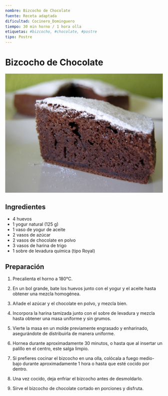 ```yaml
---
nombre: Bizcocho de Chocolate
fuente: Receta adaptada
dificultad: Cocinero_Dominguero
tiempo: 30 min horno / 1 hora olla
etiquetas: #bizcocho, #chocolate, #postre
tipo: Postre
---
```


# Bizcocho de Chocolate

![Imagen de bizcocho de chocolate](img/bizcocho-chocolate.jpg)

## Ingredientes

- 4 huevos
- 1 yogur natural (125 g)
- 1 vaso de yogur de aceite
- 2 vasos de azúcar
- 2 vasos de chocolate en polvo
- 3 vasos de harina de trigo
- 1 sobre de levadura química (tipo Royal)

## Preparación

1. Precalienta el horno a 180°C.
   
2. En un bol grande, bate los huevos junto con el yogur y el aceite hasta obtener una mezcla homogénea.
   
3. Añade el azúcar y el chocolate en polvo, y mezcla bien.
   
4. Incorpora la harina tamizada junto con el sobre de levadura y mezcla hasta obtener una masa uniforme y sin grumos.
   
5. Vierte la masa en un molde previamente engrasado y enharinado, asegurándote de distribuirla de manera uniforme.
   
6. Hornea durante aproximadamente 30 minutos, o hasta que al insertar un palillo en el centro, este salga limpio.

7. Si prefieres cocinar el bizcocho en una olla, colócala a fuego medio-bajo durante aproximadamente 1 hora o hasta que esté cocido por dentro.

8. Una vez cocido, deja enfriar el bizcocho antes de desmoldarlo.

9. Sirve el bizcocho de chocolate cortado en porciones y disfruta.

